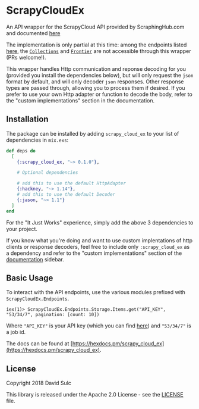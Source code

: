 # ScrapyCloudEx

An API wrapper for the ScrapyCloud API provided by ScraphingHub.com and documented [here](https://doc.scrapinghub.com/scrapy-cloud.html)

The implementation is only partial at this time: among the endpoints listed [here](https://doc.scrapinghub.com/scrapy-cloud.html#api-endpoints), the [`Collections`](https://doc.scrapinghub.com/api/collections.html) and [`Frontier`](https://doc.scrapinghub.com/api/frontier.html) are not accessible through this wrapper (PRs welcome!).

This wrapper handles Http communication and reponse decoding for you (provided you install the dependencies below), but
will only request the `json` format by default, and will only decoder `json` responses. Other response types are passed
through, allowing you to process them if desired. If you prefer to use your own Http adapter or function to decode the
body, refer to the "custom implementations" section in the documentation.

## Installation

The package can be installed by adding `scrapy_cloud_ex` to your list of dependencies in `mix.exs`:

```elixir
def deps do
  [
    {:scrapy_cloud_ex, "~> 0.1.0"},

    # Optional dependencies

    # add this to use the default HttpAdapter
    {:hackney, "~> 1.14"},
    # add this to use the default Decoder
    {:jason, "~> 1.1"}
  ]
end
```

For the "It Just Works" experience, simply add the above 3 dependencies to your project.

If you know what you're doing and want to use custom implentations of http clients or response decoders,
feel free to include only `:scrapy_cloud_ex` as a dependency and refer to the "custom implementations"
section of the [documentation](https://hexdocs.pm/scrapy_cloud_ex) sidebar.

## Basic Usage

To interact with the API endpoints, use the various modules prefixed with `ScrapyCloudEx.Endpoints`.

```
iex(1)> ScrapyCloudEx.Endpoints.Storage.Items.get("API_KEY", "53/34/7", pagination: [count: 10])
```

Where `"API_KEY"` is your API key (which you can find [here](https://app.scrapinghub.com/account/apikey))
and `"53/34/7"` is a job id.

The docs can be found at [https://hexdocs.pm/scrapy_cloud_ex](https://hexdocs.pm/scrapy_cloud_ex).

## License

Copyright 2018 David Sulc

This library is released under the Apache 2.0 License - see the
[LICENSE](https://raw.githubusercontent.com/davidsulc/scrapy_cloud_ex/master/LICENSE) file.

